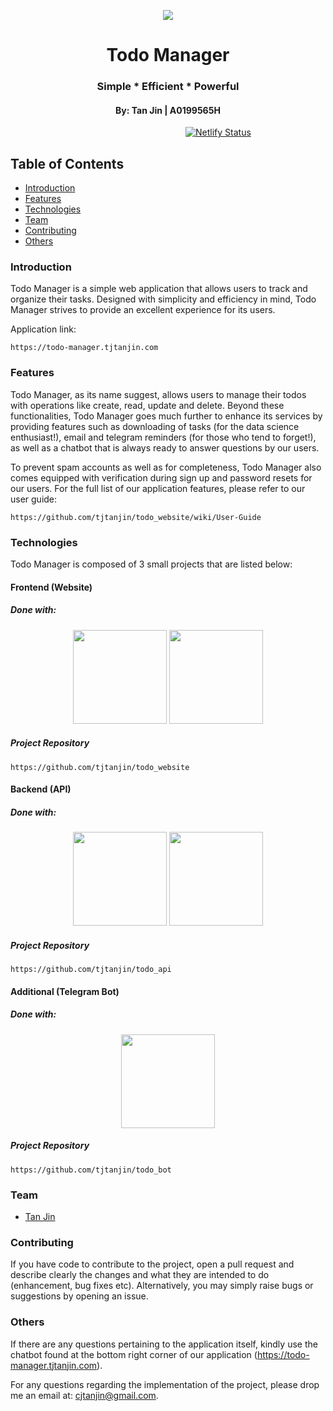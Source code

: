 <p align="center">
  <img src="https://i.imgur.com/5vut1a3.png" />
  <h1 align="center">Todo Manager</h1>
  <h3 align="center">Simple * Efficient * Powerful</h3>
  <h4 align="center">By: Tan Jin | A0199565H</h4>
</p>

&ensp;&ensp;&ensp;&ensp;&ensp;&ensp;&ensp;&ensp;&ensp;&ensp;&ensp;&ensp;&ensp;&ensp;&ensp;&ensp;&ensp;&ensp;&ensp;&ensp;&ensp;&ensp;&ensp;&ensp;&ensp;&ensp;&ensp;&ensp;&ensp;&ensp;&ensp;&ensp;&ensp;&ensp;&ensp;&ensp;&ensp;&ensp;&ensp;&ensp;[![Netlify Status](https://api.netlify.com/api/v1/badges/1429dc01-6e7f-4115-abe0-aec1bacd481f/deploy-status)](https://app.netlify.com/sites/hardcore-hawking-6f6b4d/deploys)
## Table of Contents
* [Introduction](#introduction)
* [Features](#features)
* [Technologies](#technologies)
* [Team](#team)
* [Contributing](#contributing)
* [Others](#others)
### Introduction
Todo Manager is a simple web application that allows users to track and organize their tasks. Designed with simplicity and efficiency in mind, Todo Manager strives to provide an excellent experience for its users.

Application link:
```
https://todo-manager.tjtanjin.com
```
### Features
Todo Manager, as its name suggest, allows users to manage their todos with operations like create, read, update and delete. Beyond these functionalities, Todo Manager goes much further to enhance its services by providing features such as downloading of tasks (for the data science enthusiast!), email and telegram reminders (for those who tend to forget!), as well as a chatbot that is always ready to answer questions by our users.

To prevent spam accounts as well as for completeness, Todo Manager also comes equipped with verification during sign up and password resets for our users. For the full list of our application features, please refer to our user guide:
```
https://github.com/tjtanjin/todo_website/wiki/User-Guide
```
### Technologies
Todo Manager is composed of 3 small projects that are listed below:
#### Frontend (Website)
##### Done with:

<p align="center">
  <img height="150" width="150" src="https://cdn4.iconfinder.com/data/icons/logos-3/600/React.js_logo-512.png" />
  <img height="150" width="150" src="https://img.icons8.com/color/240/000000/bootstrap.png" />
</p>

##### Project Repository
```
https://github.com/tjtanjin/todo_website
```
#### Backend (API)
##### Done with:

<p align="center">
  <img height="150" width="150" src="https://i.ya-webdesign.com/images/ruby-transparent-rail-logo-4.png" />
  <img height="150" width="150" src="https://img.icons8.com/color/240/000000/postgreesql.png" />
</p>

##### Project Repository
```
https://github.com/tjtanjin/todo_api
```
#### Additional (Telegram Bot)
##### Done with:

<p align="center">
  <img height="150" width="150" src="https://logos-download.com/wp-content/uploads/2016/10/Python_logo_icon.png"/>
</p>

##### Project Repository
```
https://github.com/tjtanjin/todo_bot
```
### Team
* [Tan Jin](#https://github.com/tjtanjin)

### Contributing
If you have code to contribute to the project, open a pull request and describe clearly the changes and what they are intended to do (enhancement, bug fixes etc). Alternatively, you may simply raise bugs or suggestions by opening an issue.
### Others
If there are any questions pertaining to the application itself, kindly use the chatbot found at the bottom right corner of our application (https://todo-manager.tjtanjin.com).

For any questions regarding the implementation of the project, please drop me an email at: cjtanjin@gmail.com.
